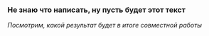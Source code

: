 ### Не знаю что написать, ну пусть будет этот текст

*Посмотрим, какой результат будет в итоге совместной работы*

